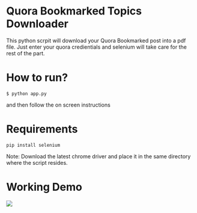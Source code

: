 # Quora Bookmarked Topics Downloader
This python scrpit will download your Quora Bookmarked post into a pdf file. Just enter your quora credientials and selenium will take care for the rest of the part.

# How to run?
```$ python app.py```

and then follow the on screen instructions

# Requirements
```pip install selenium```

Note: Download the latest chrome driver and place it in the same directory where the script resides.

# Working Demo
![](preview.gif)
